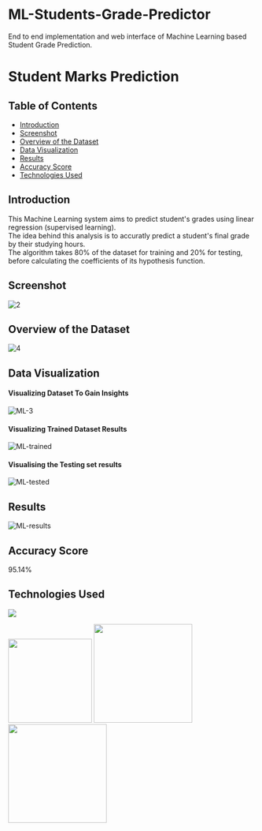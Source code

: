 # ML-Students-Grade-Predictor
End to end implementation and web interface of Machine Learning based Student Grade Prediction.

# Student Marks Prediction

## Table of Contents
  * [Introduction](#introduction)
  * [Screenshot](#screenshot)
  * [Overview of the Dataset](#overview-of-the-dataset)
  * [Data Visualization](#data-visualization)
  * [Results](#results)
  * [Accuracy Score](#accuracy-score)
  * [Technologies Used](#technologies-used)
  
## Introduction
This Machine Learning system aims to predict student's grades using linear regression (supervised learning).<br/>
The idea behind this analysis is to accuratly predict a student's final grade by their studying hours.<br/>
The algorithm takes 80% of the dataset for training and 20% for testing, before calculating the coefficients of its hypothesis function.<br/>

## Screenshot
![2](https://user-images.githubusercontent.com/58237064/120078165-f5513500-c062-11eb-83ed-ae05317c385d.JPG)

## Overview of the Dataset
![4](https://user-images.githubusercontent.com/58237064/120078326-d1422380-c063-11eb-816e-55197024dd72.JPG)

## Data Visualization

#### Visualizing Dataset To Gain Insights
![ML-3](https://user-images.githubusercontent.com/58237064/120078350-fafb4a80-c063-11eb-8633-d8d22aba5851.JPG)

#### Visualizing Trained Dataset Results
![ML-trained](https://user-images.githubusercontent.com/58237064/120078477-9e4c5f80-c064-11eb-98ff-80219c2187da.JPG)

#### Visualising the Testing set results
![ML-tested](https://user-images.githubusercontent.com/58237064/120078491-b02e0280-c064-11eb-8f25-a7bd37c68c8c.JPG)

## Results
![ML-results](https://user-images.githubusercontent.com/58237064/120078538-d0f65800-c064-11eb-96e6-d1b0e9a6accc.JPG)

## Accuracy Score
95.14%

## Technologies Used

![](https://forthebadge.com/images/badges/made-with-python.svg)

[<img target="_blank" src="https://flask.palletsprojects.com/en/1.1.x/_images/flask-logo.png" width=170>](https://flask.palletsprojects.com/en/1.1.x/) [<img target="_blank" src="https://upload.wikimedia.org/wikipedia/commons/thumb/3/38/Jupyter_logo.svg/1200px-Jupyter_logo.svg.png" height=200 width=200>](https://jupyter.org) [<img target="_blank" src="https://scikit-learn.org/stable/_static/scikit-learn-logo-small.png" width=200>](https://scikit-learn.org/stable/) 

